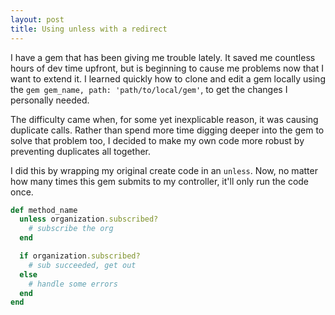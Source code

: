 ```yaml
---
layout: post
title: Using unless with a redirect
---
```

I have a gem that has been giving me trouble lately. It saved me
countless hours of dev time upfront, but is beginning to cause me
problems now that I want to extend it. I learned quickly how to clone
and edit a gem locally using the `gem gem_name, path: 'path/to/local/gem'`,
to get the changes I personally needed.

The difficulty came when, for some yet inexplicable reason, it was causing
duplicate calls. Rather than spend more time digging deeper into the gem
to solve that problem too, I decided to make my own code more robust by
preventing duplicates all together.

I did this by wrapping my original create code in an `unless`. Now, no
matter how many times this gem submits to my controller, it'll only run
the code once.

``` ruby
def method_name
  unless organization.subscribed?
    # subscribe the org
  end

  if organization.subscribed?
    # sub succeeded, get out
  else
    # handle some errors
  end
end
```
